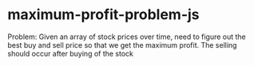 # maximum-profit-problem-js

Problem: Given an array of stock prices over time, 
need to figure out the best buy and sell price so that we get the maximum profit. 
The selling should occur after buying of the stock
